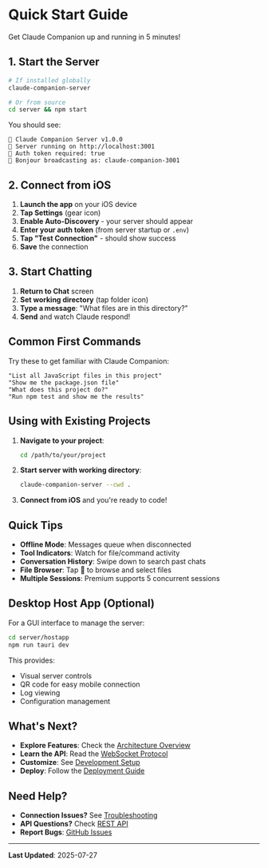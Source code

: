 # Quick Start Guide

Get Claude Companion up and running in 5 minutes!

## 1. Start the Server

```bash
# If installed globally
claude-companion-server

# Or from source
cd server && npm start
```

You should see:
```
🚀 Claude Companion Server v1.0.0
📡 Server running on http://localhost:3001
🔐 Auth token required: true
📢 Bonjour broadcasting as: claude-companion-3001
```

## 2. Connect from iOS

1. **Launch the app** on your iOS device
2. **Tap Settings** (gear icon)
3. **Enable Auto-Discovery** - your server should appear
4. **Enter your auth token** (from server startup or `.env`)
5. **Tap "Test Connection"** - should show success
6. **Save** the connection

## 3. Start Chatting

1. **Return to Chat** screen
2. **Set working directory** (tap folder icon)
3. **Type a message**: "What files are in this directory?"
4. **Send** and watch Claude respond!

## Common First Commands

Try these to get familiar with Claude Companion:

```
"List all JavaScript files in this project"
"Show me the package.json file"
"What does this project do?"
"Run npm test and show me the results"
```

## Using with Existing Projects

1. **Navigate to your project**:
   ```bash
   cd /path/to/your/project
   ```

2. **Start server with working directory**:
   ```bash
   claude-companion-server --cwd .
   ```

3. **Connect from iOS** and you're ready to code!

## Quick Tips

- **Offline Mode**: Messages queue when disconnected
- **Tool Indicators**: Watch for file/command activity
- **Conversation History**: Swipe down to search past chats
- **File Browser**: Tap 📁 to browse and select files
- **Multiple Sessions**: Premium supports 5 concurrent sessions

## Desktop Host App (Optional)

For a GUI interface to manage the server:

```bash
cd server/hostapp
npm run tauri dev
```

This provides:
- Visual server controls
- QR code for easy mobile connection
- Log viewing
- Configuration management

## What's Next?

- **Explore Features**: Check the [Architecture Overview](../architecture/overview.md)
- **Learn the API**: Read the [WebSocket Protocol](../api/websocket-api.md)
- **Customize**: See [Development Setup](../development/setup.md)
- **Deploy**: Follow the [Deployment Guide](../operations/deployment.md)

## Need Help?

- **Connection Issues?** See [Troubleshooting](./troubleshooting.md)
- **API Questions?** Check [REST API](../api/rest-api.md)
- **Report Bugs**: [GitHub Issues](https://github.com/your-repo/claude-companion/issues)

---

**Last Updated**: 2025-07-27